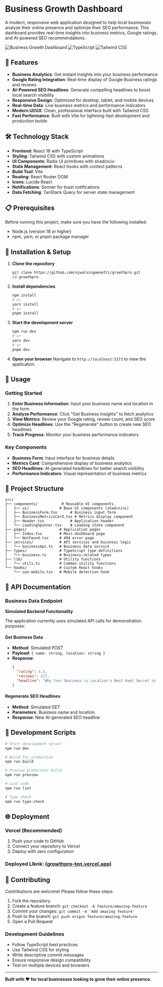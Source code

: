 
# Business Growth Dashboard

A modern, responsive web application designed to help local businesses analyze their online presence and optimize their SEO performance. This dashboard provides real-time insights into business metrics, Google ratings, and AI-powered SEO recommendations.

![Business Growth Dashboard](https://img.shields.io/badge/React-18.3.1-blue) ![TypeScript](https://img.shields.io/badge/TypeScript-Latest-blue) ![Tailwind CSS](https://img.shields.io/badge/Tailwind%20CSS-3.x-38B2AC) 
## 🚀 Features

- **Business Analytics**: Get instant insights into your business performance
- **Google Rating Integration**: Real-time display of Google Business ratings and reviews
- **AI-Powered SEO Headlines**: Generate compelling headlines to boost local search visibility
- **Responsive Design**: Optimized for desktop, tablet, and mobile devices
- **Real-time Data**: Live business metrics and performance indicators
- **Modern UI/UX**: Clean, professional interface built with Tailwind CSS
- **Fast Performance**: Built with Vite for lightning-fast development and production builds

## 🛠️ Technology Stack

- **Frontend**: React 18 with TypeScript
- **Styling**: Tailwind CSS with custom animations
- **UI Components**: Radix UI primitives with shadcn/ui
- **State Management**: React hooks with context patterns
- **Build Tool**: Vite
- **Routing**: React Router DOM
- **Icons**: Lucide React
- **Notifications**: Sonner for toast notifications
- **Data Fetching**: TanStack Query for server state management

## 📋 Prerequisites

Before running this project, make sure you have the following installed:

- Node.js (version 18 or higher)
- npm, yarn, or pnpm package manager

## 🔧 Installation & Setup

1. **Clone the repository**
   ```bash
   git clone https://github.com/ujwalsingamsetti/growthpro.git
   cd growthpro
   ```

2. **Install dependencies**
   ```bash
   npm install
   # or
   yarn install
   # or
   pnpm install
   ```

3. **Start the development server**
   ```bash
   npm run dev
   # or
   yarn dev
   # or
   pnpm dev
   ```

4. **Open your browser**
   Navigate to `http://localhost:5173` to view the application.

## 🎯 Usage

### Getting Started

1. **Enter Business Information**: Input your business name and location in the form
2. **Analyze Performance**: Click "Get Business Insights" to fetch analytics
3. **View Metrics**: Review your Google rating, review count, and SEO score
4. **Optimize Headlines**: Use the "Regenerate" button to create new SEO headlines
5. **Track Progress**: Monitor your business performance indicators

### Key Components

- **Business Form**: Input interface for business details
- **Metrics Card**: Comprehensive display of business analytics
- **SEO Headlines**: AI-generated headlines for better search visibility
- **Performance Indicators**: Visual representation of business metrics

## 📁 Project Structure

```
src/
├── components/           # Reusable UI components
│   ├── ui/              # Base UI components (shadcn/ui)
│   ├── BusinessForm.tsx      # Business input form
│   ├── BusinessMetricsCard.tsx # Metrics display component
│   ├── Header.tsx            # Application header
│   └── LoadingSpinner.tsx    # Loading state component
├── pages/               # Application pages
│   ├── Index.tsx        # Main dashboard page
│   └── NotFound.tsx     # 404 error page
├── services/            # API services and business logic
│   └── businessApi.ts   # Business data service
├── types/               # TypeScript type definitions
│   └── business.ts      # Business-related types
├── lib/                 # Utility functions
│   └── utils.ts         # Common utility functions
└── hooks/               # Custom React hooks
    └── use-mobile.tsx   # Mobile detection hook
```

## 🔌 API Documentation

### Business Data Endpoint

**Simulated Backend Functionality**

The application currently uses simulated API calls for demonstration purposes:

#### Get Business Data
- **Method**: Simulated POST
- **Payload**: `{ name: string, location: string }`
- **Response**: 
  ```json
  {
    "rating": 4.3,
    "reviews": 127,
    "headline": "Why Your Business is Location's Best Kept Secret in 2025"
  }
  ```

#### Regenerate SEO Headlines
- **Method**: Simulated GET
- **Parameters**: Business name and location
- **Response**: New AI-generated SEO headline

## 🚀 Development Scripts

```bash
# Start development server
npm run dev

# Build for production
npm run build

# Preview production build
npm run preview

# Lint code
npm run lint

# Type check
npm run type-check
```

## 🌐 Deployment 

### Vercel (Recommended)
1. Push your code to GitHub
2. Connect your repository to Vercel
3. Deploy with zero configuration

### Deployed LIknk: ([growthpro-ten.vercel.app](https://growthpro-ten.vercel.app/))

## 🤝 Contributing

Contributions are welcome! Please follow these steps:

1. Fork the repository
2. Create a feature branch: `git checkout -b feature/amazing-feature`
3. Commit your changes: `git commit -m 'Add amazing feature'`
4. Push to the branch: `git push origin feature/amazing-feature`
5. Open a Pull Request

### Development Guidelines

- Follow TypeScript best practices
- Use Tailwind CSS for styling
- Write descriptive commit messages
- Ensure responsive design compatibility
- Test on multiple devices and browsers
---

**Built with ❤️ for local businesses looking to grow their online presence.**
